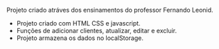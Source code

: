 Projeto criado atráves dos ensinamentos do professor Fernando Leonid.

- Projeto criado com HTML CSS e javascript.
- Funções de adicionar clientes, atualizar, editar e excluir.
- Projeto armazena os dados no localStorage.
